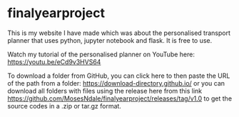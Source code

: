 # finalyearproject
This is my website I have made which was about the personalised transport planner that uses python, jupyter notebook and flask. It is free to use.

Watch my tutorial of the personalised planner on YouTube here: https://youtu.be/eCd9v3HVS64

To download a folder from GitHub, you can click here to then paste the URL of the path from a folder: https://download-directory.github.io/ or you can download all folders with files using the release here from this link https://github.com/MosesNdale/finalyearproject/releases/tag/v1.0 to get the source codes in a .zip or tar.gz format.
